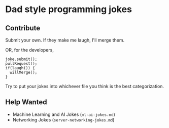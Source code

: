 # Dad style programming jokes

## Contribute

Submit your own. If they make me laugh, I'll merge them.

OR, for the developers,

```
joke.submit();
pullRequest();
if(laugh()) {
  willMerge();
}
```

Try to put your jokes into whichever file you think is the best categorization.

## Help Wanted

- Machine Learning and AI Jokes (`ml-ai-jokes.md`)
- Networking Jokes (`server-networking-jokes.md`)
